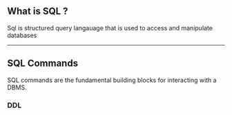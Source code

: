 ## What is SQL ?
Sql is structured query langauage that is used to access and manipulate databases

---
## SQL Commands 
SQL commands are the fundamental building blocks for interacting with a DBMS.

### DDL 
